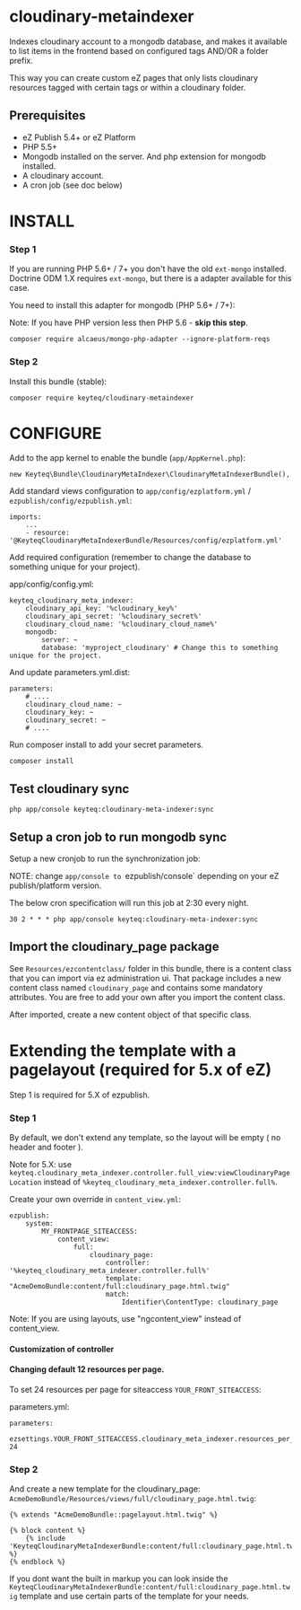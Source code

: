 # cloudinary-metaindexer

Indexes cloudinary account to a mongodb database, and makes it available to list items in the frontend based on configured tags AND/OR a folder prefix.

This way you can create custom eZ pages that only lists cloudinary resources tagged with certain tags or within a cloudinary folder.

## Prerequisites

- eZ Publish 5.4+ or eZ Platform
- PHP 5.5+
- Mongodb installed on the server. And php extension for mongodb installed.
- A cloudinary account.
- A cron job (see doc below)

# INSTALL


### Step 1

If you are running PHP 5.6+ / 7+ you don't have the old `ext-mongo` installed. Doctrine ODM 1.X requires `ext-mongo`, but there is a adapter available for this case.

You need to install this adapter for mongodb (PHP 5.6+ / 7+):

Note: If you have PHP version less then PHP 5.6 - **skip this step**.

```
composer require alcaeus/mongo-php-adapter --ignore-platform-reqs
```

### Step 2

Install this bundle (stable):

```
composer require keyteq/cloudinary-metaindexer
```



# CONFIGURE

Add to the app kernel to enable the bundle (`app/AppKernel.php`):

```
new Keyteq\Bundle\CloudinaryMetaIndexer\CloudinaryMetaIndexerBundle(),
```

Add standard views configuration to `app/config/ezplatform.yml` / `ezpublish/config/ezpublish.yml`:

```
imports:
    ...
    - resource: '@KeyteqCloudinaryMetaIndexerBundle/Resources/config/ezplatform.yml'
```

Add required configuration (remember to change the database to something unique for your project).

app/config/config.yml:
```
keyteq_cloudinary_meta_indexer:
    cloudinary_api_key: '%cloudinary_key%'
    cloudinary_api_secret: '%cloudinary_secret%'
    cloudinary_cloud_name: '%cloudinary_cloud_name%'
    mongodb:
        server: ~
        database: 'myproject_cloudinary' # Change this to something unique for the project.
```

And update parameters.yml.dist:

```
parameters:
    # ....
    cloudinary_cloud_name: ~
    cloudinary_key: ~
    cloudinary_secret: ~
    # ....
```

Run composer install to add your secret parameters.

```
composer install
```


## Test cloudinary sync

```
php app/console keyteq:cloudinary-meta-indexer:sync
```

## Setup a cron job to run mongodb sync

Setup a new cronjob to run the synchronization job:

NOTE: change `app/console to `ezpublish/console` depending on your eZ publish/platform version.

The below cron specification will run this job at 2:30 every night.

```
30 2 * * * php app/console keyteq:cloudinary-meta-indexer:sync
```


## Import the cloudinary_page package


See `Resources/ezcontentclass/` folder in this bundle, there is a content class that you can import via ez administration ui. 
That package includes a new content class named `cloudinary_page` and contains some mandatory attributes. You are free to add 
your own after you import the content class.

After imported, create a new content object of that specific class.


# Extending the template with a pagelayout (required for 5.x of eZ)

Step 1 is required for 5.X of ezpublish.


### Step 1

By default, we don't extend any template, so the layout will be empty ( no header and footer ).


Note for 5.X: use `keyteq.cloudinary_meta_indexer.controller.full_view:viewCloudinaryPageLocation` instead of `%keyteq_cloudinary_meta_indexer.controller.full%`.

Create your own override in `content_view.yml`:

```
ezpublish:
    system:
        MY_FRONTPAGE_SITEACCESS:
            content_view:
                full:
                    cloudinary_page:
                        controller: '%keyteq_cloudinary_meta_indexer.controller.full%'
                        template: "AcmeDemoBundle:content/full:cloudinary_page.html.twig"
                        match:
                            Identifier\ContentType: cloudinary_page
```

Note: If you are using layouts, use "ngcontent_view" instead of content_view.


#### Customization of controller

#### Changing default 12 resources per page.

To set 24 resources per page for siteaccess `YOUR_FRONT_SITEACCESS`:

parameters.yml:

```
parameters:
    ezsettings.YOUR_FRONT_SITEACCESS.cloudinary_meta_indexer.resources_per_page: 24
```


### Step 2


And create a new template for the cloudinary_page: `AcmeDemoBundle/Resources/views/full/cloudinary_page.html.twig`:

```
{% extends "AcmeDemoBundle::pagelayout.html.twig" %}

{% block content %}
    {% include 'KeyteqCloudinaryMetaIndexerBundle:content/full:cloudinary_page.html.twig' %}
{% endblock %}
```

If you dont want the built in markup you can look inside the `KeyteqCloudinaryMetaIndexerBundle:content/full:cloudinary_page.html.twig`
template and use certain parts of the template for your needs.


